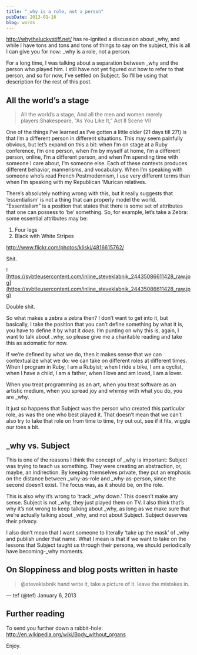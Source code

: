 ```yaml
---
title: "_why is a role, not a person"
pubDate: 2013-01-16
blog: words
---
```


http://whytheluckystiff.net/ has re-ignited a discussion about _why, and while I have tons and tons and tons of things to say on the subject, this is all I can give you for now: _why is a role, not a person.

For a long time, I was talking about a separation between _why and the person who played him. I still have not yet figured out how to refer to that person, and so for now, I’ve settled on Subject. So I’ll be using that description for the rest of this post.

## All the world’s a stage

> All the world’s a stage, And all the men and women merely players:Shakespeare, “As You Like It,” Act II Scene VII
> 

One of the things I’ve learned as I’ve gotten a little older (21 days till 27!) is that I’m a different person in different situations. This may seem painfully obvious, but let’s expand on this a bit: when I’m on stage at a Ruby conference, I’m one person, when I’m by myself at home, I’m a different person, online, I’m a different person, and when I’m spending time with someone I care about, I’m someone else. Each of these contexts produces different behavior, mannerisms, and vocabulary. When I’m speaking with someone who’s read French Postmodernism, I use very different terms than when I’m speaking with my Republican ’Murican relatives.

There’s absolutely nothing wrong with this, but it really suggests that ‘essentialism’ is not a thing that can properly model the world. “Essentialism” is a position that states that there is some set of attributes that one can possess to ‘be’ something. So, for example, let’s take a Zebra: some essential attributes may be:

1. Four legs
2. Black with White Stripes

http://www.flickr.com/photos/kliski/4816615762/

Shit.

![https://svbtleusercontent.com/inline_steveklabnik_24435086611428_raw.jpg](https://svbtleusercontent.com/inline_steveklabnik_24435086611428_raw.jpg)

Double shit.

So what makes a zebra a zebra then? I don’t want to get into it, but basically, I take the position that you can’t define something by what it is, you have to define it by what it *does*. I’m punting on why this is, again, I want to talk about _why, so please give me a charitable reading and take this as axiomatic for now.

If we’re defined by what we do, then it makes sense that we can contextualize what we do: we can take on different roles at different times. When I program in Ruby, I am a Rubyist; when I ride a bike, I am a cyclist, when I have a child, I am a father, when I love and am loved, I am a lover.

When you treat programming as an art, when you treat software as an artistic medium, when you spread joy and whimsy with what you do, you are _why.

It just so happens that Subject was the person who created this particular role, as was the one who best played it. That doesn’t mean that we can’t also try to take that role on from time to time, try out out, see if it fits, wiggle our toes a bit.

## _why vs. Subject

This is one of the reasons I think the concept of _why is important: Subject was trying to teach us something. They were creating an abstraction, or, maybe, an indirection. By keeping themselves private, they put an emphasis on the distance between _why-as-role and _why-as-person, since the second doesn’t exist. The focus was, as it should be, on the role.

This is also why it’s wrong to ‘track _why down.’ This doesn’t make any sense. Subject is not _why, they just played them on TV. I also think that’s why it’s not wrong to keep talking about _why, as long as we make sure that we’re actually talking about _why, and not about Subject. Subject deserves their privacy.

I also don’t mean that I want someone to literally ‘take up the mask’ of _why and publish under that name. What I mean is that if we want to take on the lessons that Subject taught us through their persona, we should periodically have becoming-_why moments.

## On Sloppiness and blog posts written in haste

> @steveklabnik hand write it, take a picture of it. leave the mistakes in.

— tef (@tef) January 6, 2013
> 

## Further reading

To send you further down a rabbit-hole: http://en.wikipedia.org/wiki/Body_without_organs

Enjoy.
